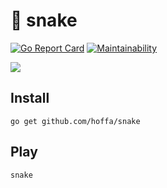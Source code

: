 # 🐍 snake

[![Go Report Card](https://goreportcard.com/badge/github.com/hoffa/snake)](https://goreportcard.com/report/github.com/hoffa/snake) [![Maintainability](https://api.codeclimate.com/v1/badges/24ed3542f93ba98b595e/maintainability)](https://codeclimate.com/github/hoffa/snake/maintainability)

![](https://i.imgur.com/EgxFPoR.png)

## Install

```
go get github.com/hoffa/snake
```

## Play

```
snake
```
